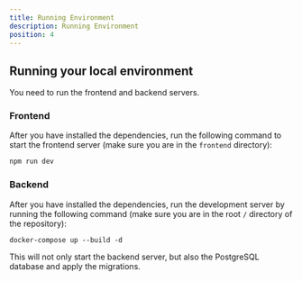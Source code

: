 ```yaml
---
title: Running Environment
description: Running Environment
position: 4
---
```


## Running your local environment

You need to run the frontend and backend servers.

### Frontend

After you have installed the dependencies, run the following command to start the frontend server (make sure you are in the `frontend` directory):

```bash
npm run dev
```

### Backend

After you have installed the dependencies, run the development server by running the following command (make sure you are in the root `/` directory of the repository):

```
docker-compose up --build -d
```

This will not only start the backend server, but also the PostgreSQL database and apply the migrations.
